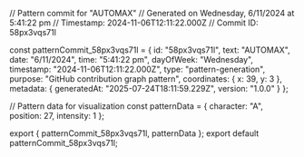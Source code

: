 // Pattern commit for "AUTOMAX"
// Generated on Wednesday, 6/11/2024 at 5:41:22 pm
// Timestamp: 2024-11-06T12:11:22.000Z
// Commit ID: 58px3vqs71l

const patternCommit_58px3vqs71l = {
  id: "58px3vqs71l",
  text: "AUTOMAX",
  date: "6/11/2024",
  time: "5:41:22 pm",
  dayOfWeek: "Wednesday",
  timestamp: "2024-11-06T12:11:22.000Z",
  type: "pattern-generation",
  purpose: "GitHub contribution graph pattern",
  coordinates: {
    x: 39,
    y: 3
  },
  metadata: {
    generatedAt: "2025-07-24T18:11:59.229Z",
    version: "1.0.0"
  }
};

// Pattern data for visualization
const patternData = {
  character: "A",
  position: 27,
  intensity: 1
};

export { patternCommit_58px3vqs71l, patternData };
export default patternCommit_58px3vqs71l;
